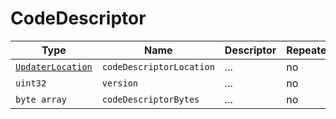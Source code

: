 # CodeDescriptor

Type|Name|Descriptor|Repeated?
-|-|-|-
[`UpdaterLocation`](../enums/updaterlocation)|`codeDescriptorLocation`|...|no
`uint32`|`version`|...|no
`byte array`|`codeDescriptorBytes`|...|no
